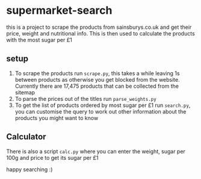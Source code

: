 # supermarket-search

this is a project to scrape the products from sainsburys.co.uk and get their price, weight and nutritional info. This is then used to calculate the products with the most sugar per £1

## setup
1. To scrape the products run `scrape.py`, this takes a while leaving 1s between products as otherwise you get blocked from the website. Currently there are 17,475 products that can be collected from the sitemap
2. To parse the prices out of the titles run `parse_weights.py`
3. To get the list of products ordered by most sugar per £1 run `search.py`, you can customise the query to work out other information about the products you might want to know

## Calculator
There is also a script `calc.py` where you can enter the weight, sugar per 100g and price to get its sugar per £1

happy searching :)
